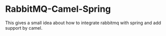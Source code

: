 # RabbitMQ-Camel-Spring
This gives a small idea about how to integrate rabbitmq with spring and add support by camel. 
